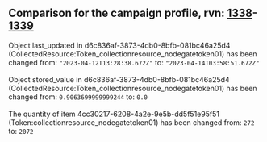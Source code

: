 ## Comparison for the campaign profile, rvn: [1338](https://github.com/PRO100KatYT/FortniteProfileRevisions/tree/main/profiles/campaign/1338%20campaign.json)-[1339](https://github.com/PRO100KatYT/FortniteProfileRevisions/tree/main/profiles/campaign/1339%20campaign.json)

Object last_updated in d6c836af-3873-4db0-8bfb-081bc46a25d4 (CollectedResource:Token_collectionresource_nodegatetoken01) has been changed from: `"2023-04-12T13:28:38.672Z"` to: `"2023-04-14T03:58:51.672Z"`
<br><br>
Object stored_value in d6c836af-3873-4db0-8bfb-081bc46a25d4 (CollectedResource:Token_collectionresource_nodegatetoken01) has been changed from: `0.9063699999999244` to: `0.0`
<br><br>
The quantity of item 4cc30217-6208-4a2e-9e5b-dd5f51e95f51 (Token:collectionresource_nodegatetoken01) has been changed from: `272` to: `2072`
<br><br>
